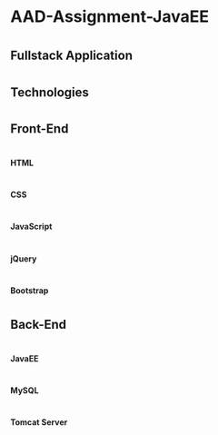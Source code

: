 # AAD-Assignment-JavaEE
# <h2>Fullstack Application</h2>

# <h2>Technologies</h2>

# <h2>Front-End</h2>

# <h4>HTML</h4>
# <h4>CSS</h4>
# <h4>JavaScript</h4>
# <h4>jQuery</h4>
# <h4>Bootstrap</h4>

# <h2>Back-End</h2>

# <h4>JavaEE</h4>
# <h4>MySQL</h4>
# <h4>Tomcat Server</h4>